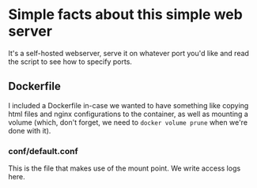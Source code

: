 # Simple facts about this simple web server
It's a self-hosted webserver, serve it on whatever port you'd like and read the script to see how to specify ports.

## Dockerfile
I included a Dockerfile in-case we wanted to have something like copying html files and nginx configurations to the container, as well as mounting a volume (which, don't forget, we need to `docker volume prune` when we're done with it).

### conf/default.conf
This is the file that makes use of the mount point. We write access logs here.
